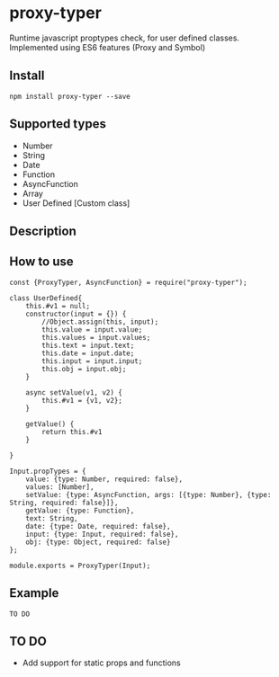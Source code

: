 # proxy-typer

Runtime javascript proptypes check, for user defined classes. \
Implemented using ES6 features (Proxy and Symbol)

## Install
    npm install proxy-typer --save

## Supported types
   - Number
   - String
   - Date
   - Function
   - AsyncFunction
   - Array
   - User Defined [Custom class]
    
## Description

## How to use
    const {ProxyTyper, AsyncFunction} = require("proxy-typer");
    
    class UserDefined{
        this.#v1 = null;
        constructor(input = {}) {
            //Object.assign(this, input); 
            this.value = input.value;
            this.values = input.values;
            this.text = input.text;
            this.date = input.date;
            this.input = input.input;
            this.obj = input.obj;
        }
    
        async setValue(v1, v2) {
            this.#v1 = {v1, v2};
        }
    
        getValue() {
            return this.#v1
        }
    
    }
    
    Input.propTypes = {
        value: {type: Number, required: false},
        values: [Number],
        setValue: {type: AsyncFunction, args: [{type: Number}, {type: String, required: false}]},
        getValue: {type: Function},
        text: String,
        date: {type: Date, required: false},
        input: {type: Input, required: false},
        obj: {type: Object, required: false}
    };
    
    module.exports = ProxyTyper(Input);
## Example
    TO DO
## TO DO
   - Add support for static props and functions